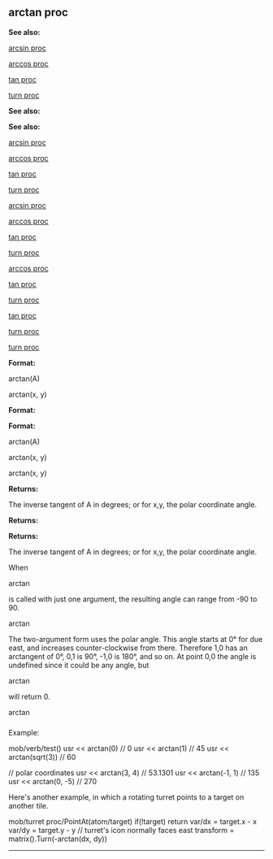 

 arctan proc
-------------




**See also:** 


[arcsin proc](#/proc/arcsin) 

[arccos proc](#/proc/arccos) 

[tan proc](#/proc/tan) 

[turn proc](#/proc/turn) 






**See also:** 

**See also:**

[arcsin proc](#/proc/arcsin) 

[arccos proc](#/proc/arccos) 

[tan proc](#/proc/tan) 

[turn proc](#/proc/turn) 




[arcsin proc](#/proc/arcsin)

[arccos proc](#/proc/arccos) 

[tan proc](#/proc/tan) 

[turn proc](#/proc/turn) 



[arccos proc](#/proc/arccos)

[tan proc](#/proc/tan) 

[turn proc](#/proc/turn) 


[tan proc](#/proc/tan)

[turn proc](#/proc/turn) 

[turn proc](#/proc/turn)


**Format:** 


 arctan(A)
 
 arctan(x, y)
 



**Format:** 

**Format:**

 arctan(A)
 
 arctan(x, y)
 


 arctan(x, y)



**Returns:** 


 The inverse tangent of A in degrees; or for x,y, the polar coordinate angle.
 


**Returns:** 

**Returns:**

 The inverse tangent of A in degrees; or for x,y, the polar coordinate angle.


 When
 
 arctan
 
 is called with just one argument, the resulting angle
can range from -90 to 90.




 arctan


 The two-argument form uses the polar angle. This angle starts at 0° for
due east, and increases counter-clockwise from there. Therefore 1,0 has an
arctangent of 0°, 0,1 is 90°, -1,0 is 180°, and so on. At point
0,0 the angle is undefined since it could be any angle, but
 
 arctan
 
 will return 0.




 arctan

### 
 Example:



 mob/verb/test()
 usr << arctan(0) // 0
 usr << arctan(1) // 45
 usr << arctan(sqrt(3)) // 60

 // polar coordinates
 usr << arctan(3, 4) // 53.1301
 usr << arctan(-1, 1) // 135
 usr << arctan(0, -5) // 270


 Here's another example, in which a rotating turret points to a target on
another tile.




 mob/turret
 proc/PointAt(atom/target)
 if(!target) return
 var/dx = target.x - x
 var/dy = target.y - y
 // turret's icon normally faces east
 transform = matrix().Turn(-arctan(dx, dy))



---


